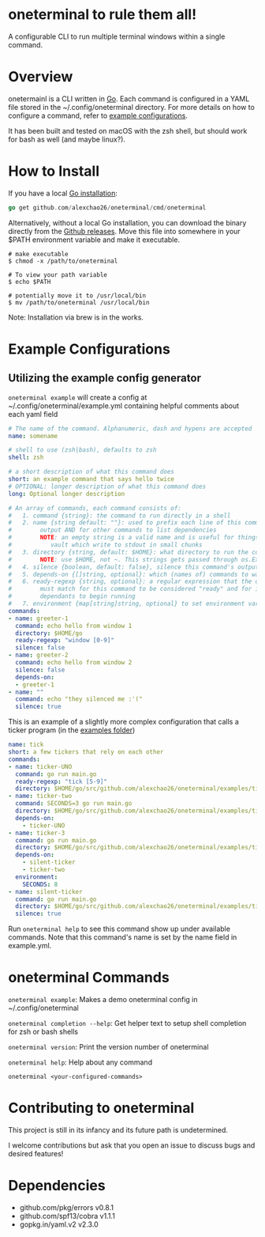 # oneterminal to rule them all!

A configurable CLI to run multiple terminal windows within a single command.

# Overview

onetermainl is a CLI written in [Go](https://golang.org/). Each command is configured in a YAML file stored in the ~/.config/oneterminal directory. For more details on how to configure a command, refer to [example configurations](#example-configurations).

It has been built and tested on macOS with the zsh shell, but should work for bash as well (and maybe linux?).


# How to Install

If you have a local [Go installation](https://golang.org/doc/install):
```go
go get github.com/alexchao26/oneterminal/cmd/oneterminal
```

Alternatively, without a local Go installation, you can download the binary directly from the [Github releases](https://github.com/alexchao26/oneterminal/releases).
Move this file into somewhere in your $PATH environment variable and make it executable.
```shell
# make executable
$ chmod -x /path/to/oneterminal

# To view your path variable
$ echo $PATH

# potentially move it to /usr/local/bin
$ mv /path/to/oneterminal /usr/local/bin
```

Note: Installation via brew is in the works.


# Example Configurations

## Utilizing the example config generator
`oneterminal example` will create a config at ~/.config/oneterminal/example.yml containing helpful comments about each yaml field
```yaml
# The name of the command. Alphanumeric, dash and hypens are accepted
name: somename

# shell to use (zsh|bash), defaults to zsh
shell: zsh

# a short description of what this command does
short: an example command that says hello twice
# OPTIONAL: longer description of what this command does
long: Optional longer description

# An array of commands, each command consists of:
#   1. command {string}: the command to run directly in a shell
#   2. name {string default: ""}: used to prefix each line of this command's
#        output AND for other commands to list dependencies
#        NOTE: an empty string is a valid name and is useful for things like
#           vault which write to stdout in small chunks
#   3. directory {string, default: $HOME}: what directory to run the command in
#        NOTE: use $HOME, not ~. This strings gets passed through os.ExpandEnv
#   4. silence {boolean, default: false}, silence this command's output?
#   5. depends-on {[]string, optional}: which (names of) commands to wait for
#   6. ready-regexp {string, optional}: a regular expression that the outputs
#        must match for this command to be considered "ready" and for its
#        dependants to begin running
#   7. environment {map[string]string, optional} to set environment variables
commands:
- name: greeter-1
  command: echo hello from window 1
  directory: $HOME/go
  ready-regexp: "window [0-9]"
  silence: false
- name: greeter-2
  command: echo hello from window 2
  silence: false
  depends-on:
  - greeter-1
- name: ""
  command: echo "they silenced me :'("
  silence: true
```

This is an example of a slightly more complex configuration that calls a ticker program (in the [examples folder](./examples/ticker/main.go))
```yml
name: tick
short: a few tickers that rely on each other
commands:
- name: ticker-UNO
  command: go run main.go
  ready-regexp: "tick [5-9]"
  directory: $HOME/go/src/github.com/alexchao26/oneterminal/examples/ticker
- name: ticker-two
  command: SECONDS=3 go run main.go
  directory: $HOME/go/src/github.com/alexchao26/oneterminal/examples/ticker
  depends-on:
    - ticker-UNO
- name: ticker-3
  command: go run main.go
  directory: $HOME/go/src/github.com/alexchao26/oneterminal/examples/ticker
  depends-on:
    - silent-ticker
    - ticker-two
  environment:
    SECONDS: 8
- name: silent-ticker
  command: go run main.go
  directory: $HOME/go/src/github.com/alexchao26/oneterminal/examples/ticker
  silence: true
```

Run `oneterminal help` to see this command show up under available commands. Note that this command's name is set by the name field in example.yml.

# oneterminal Commands

`oneterminal example`: Makes a demo oneterminal config in ~/.config/oneterminal

`oneterminal completion --help`: Get helper text to setup shell completion for zsh or bash shells

`oneterminal version`: Print the version number of oneterminal

`oneterminal help`: Help about any command

`oneterminal <your-configured-commands>`

# Contributing to oneterminal

This project is still in its infancy and its future path is undetermined.

I welcome contributions but ask that you open an issue to discuss bugs and desired features!

# Dependencies

- github.com/pkg/errors v0.8.1
- github.com/spf13/cobra v1.1.1
- gopkg.in/yaml.v2 v2.3.0
